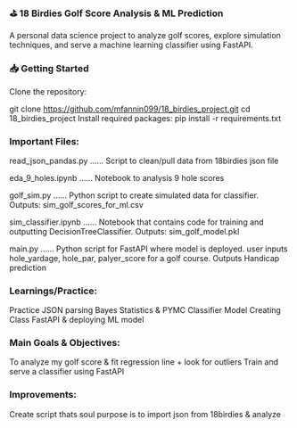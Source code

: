 ### ⛳ 18 Birdies Golf Score Analysis & ML Prediction
A personal data science project to analyze golf scores, explore simulation techniques, and serve a machine learning classifier using FastAPI.




### 📥 Getting Started
Clone the repository:

git clone https://github.com/mfannin099/18_birdies_project.git
cd 18_birdies_project
Install required packages:
pip install -r requirements.txt

### Important Files:

read_json_pandas.py  ...... Script to clean/pull data from 18birdies json file

eda_9_holes.ipynb    ...... Notebook to analysis 9 hole scores

golf_sim.py          ...... Python script to create simulated data for classifier. Outputs: sim_golf_scores_for_ml.csv

sim_classifier.ipynb ...... Notebook that contains code for training and outputting DecisionTreeClassifier. Outputs: sim_golf_model.pkl

main.py              ...... Python script for FastAPI where model is deployed. user inputs hole_yardage, hole_par, palyer_score for a golf course. Outputs Handicap prediction

### Learnings/Practice:
Practice JSON parsing
Bayes Statistics & PYMC
Classifier Model
Creating Class
FastAPI & deploying ML model


### Main Goals & Objectives:
To analyze my golf score & fit regression line + look for outliers
Train and serve a classifier using FastAPI


### Improvements: 
Create script thats soul purpose is to import json from 18birdies & analyze

